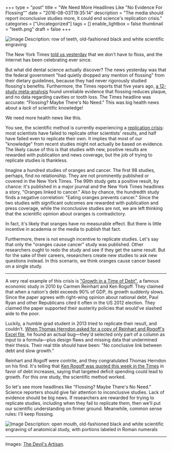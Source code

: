 +++
type = "post"
title = "We Need More Headlines Like \"No Evidence For Flossing\""
date = "2016-08-03T19:35:14"
description = "The media should report inconclusive studies more, it could end science's replication crisis."
categories = ["Uncategorized"]
tags = []
enable_lightbox = false
thumbnail = "teeth.png"
draft = false
+++

<p><img alt="Image Description: row of teeth, old-fashioned black and white scientific engraving" src="teeth.png" /></p>
<p>The New York Times <a href="http://www.nytimes.com/2016/08/03/health/flossing-teeth-cavities.html">told us yesterday</a> that we don't have to floss, and the Internet has been celebrating ever since.</p>
<p>But what did dental science actually discover? The news yesterday was that the federal government "had quietly dropped any mention of flossing" from their dietary guidelines, because they had never rigorously studied flossing's benefits. Furthermore, the Times reports that five years ago, <a href="http://onlinelibrary.wiley.com/doi/10.1002/14651858.CD008829.pub2/abstract;jsessionid=6F00E2117DADD44210E6875E8D27AC47.f01t02">a 12-study meta-analysis</a> found unreliable evidence that flossing reduces plaque, and no data regarding cavities or tooth loss. The Times headline was accurate: "Flossing? Maybe There's No Need." This was big health news about a <em>lack</em> of scientific knowledge!</p>
<p>We need more health news like this.</p>
<p>You see, the scientific method is currently experiencing a <a href="https://en.wikipedia.org/wiki/Replication_crisis">replication crisis</a>: most scientists have failed to replicate other scientists' results, and half have failed even to replicate their own. It implies that most of our "knowledge" from recent studies might not actually be based on evidence. The likely cause of this is that studies with new, positive results are rewarded with publication and news coverage, but the job of trying to replicate studies is thankless.</p>
<p>Imagine a hundred studies of oranges and cancer. The first 98 studies, perhaps, find no relationship. They are not prominently published or covered in the New York Times. The 99th study gets a positive result, by chance: it's published in a major journal and the New York Times headlines a story, "Oranges linked to cancer." Also by chance, the hundredth study finds a negative correlation: "Eating oranges prevents cancer." Since the two studies with significant outcomes are rewarded with publication and press coverage, while the inconclusive studies are not, we are left thinking that the scientific opinion about oranges is contradictory.</p>
<p>In fact, it's likely that oranges have no measurable effect. But there is little incentive in academia or the media to publish that fact.</p>
<p>Furthermore, there is not enough incentive to replicate studies. Let's say that only the "oranges cause cancer" study was published. Other researchers ought to redo the study and see if they get the same result. But for the sake of their careers, researchers create new studies to ask new questions instead. In this scenario, we think oranges cause cancer based on a single study.</p>
<hr />
<p>A very real example of this crisis is <a href="https://www.aeaweb.org/articles?id=10.1257/aer.100.2.573">"Growth in a Time of Debt"</a>, a famous economic study in 2010 by Carmen Reinhart and Ken Rogoff. They claimed that when a nation's debt exceeds 90% of GDP, its growth suddenly slows. Since the paper agrees with right-wing opinion about national debt, Paul Ryan and other Republicans cited it often in the US 2012 election. They claimed the paper supported their austerity policies that would've slashed aide to the poor.</p>
<p>Luckily, a humble grad student in 2013 tried to replicate their result, and couldn't. <a href="http://www.nybooks.com/articles/2013/06/06/how-case-austerity-has-crumbled/">When Thomas Herndon asked for a copy of Reinhart and Rogoff's Excel file</a>, he found an actual bug&mdash;they'd selected only part of a column as input to a formula&mdash;plus design flaws and missing data that undermined their thesis. Their real title should have been: "No conclusive link between debt and slow growth."</p>
<p>Reinhart and Rogoff were contrite, and they congratulated Thomas Herndon on his find. It's telling that <a href="http://www.nytimes.com/2016/08/01/business/economy/clinton-trump-either-way-count-on-deficit-spending-to-rise.html">Ken Rogoff was quoted this week in the Times</a> in favor of debt increases, saying that targeted deficit spending could lead to growth. For this one study, the scientific method worked.</p>
<p>So let's see more headlines like "Flossing? Maybe There's No Need." Science reporters should give fair attention to inconclusive studies. Lack of evidence should be big news. If researchers are rewarded for trying to replicate studies, including when they fail to replicate them, then we'll put our scientific understanding on firmer ground. Meanwhile, common sense rules: I'll keep flossing.</p>
<p><img alt="Image Description: open mouth, old-fashioned black and white scientific engraving of anatomical study, with portions labeled in Roman numerals" src="mouth.png" /></p>
<hr />
<p>Images: <a href="http://devilsartisan.ca/dingbats_section_physiology.html">The Devil's Artisan</a>.</p>
    